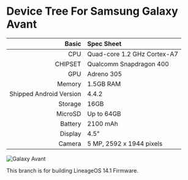 Device Tree For Samsung Galaxy Avant
===================================== 

Basic   | Spec Sheet
-------:|:-------------------------
CPU     | Quad-core 1.2 GHz Cortex-A7
CHIPSET | Qualcomm Snapdragon 400
GPU     | Adreno 305
Memory  | 1.5GB RAM
Shipped Android Version | 4.4.2
Storage | 16GB
MicroSD | Up to 64GB
Battery | 2100 mAh
Display | 4.5"
Camera  | 5 MP, 2592 х 1944 pixels


![Galaxy Avant](http://handytechplus.com/wp-content/uploads/2014/08/Samsung-Galaxy-Avant-.jpg "Galaxy Avant")

This branch is for building LineageOS 14.1 Firmware.

